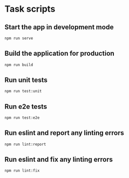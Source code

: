 # Task scripts

## Start the app in development mode

```bash
npm run serve
```

## Build the application for production

```bash
npm run build
```

## Run unit tests

```bash
npm run test:unit
```

## Run e2e tests

```bash
npm run test:e2e
```

## Run eslint and report any linting errors

```bash
npm run lint:report
```

## Run eslint and fix any linting errors

```bash
npm run lint:fix
```
